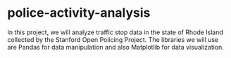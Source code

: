 # police-activity-analysis
In this project, we will analyze traffic stop data in the state of Rhode Island collected by the Stanford Open Policing Project. The libraries we will use are Pandas for data manipulation and also Matplotlib for data visualization.
